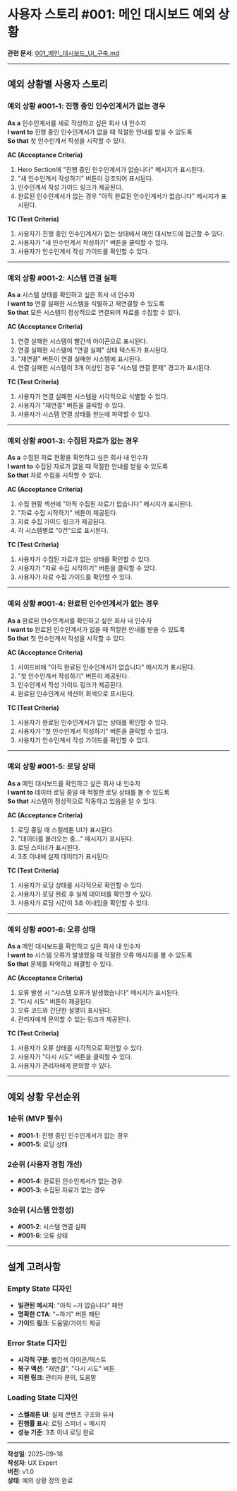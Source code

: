 # 사용자 스토리 #001: 메인 대시보드 예외 상황

**관련 문서**: [001_메인_대시보드_UI_구축.md](./001_메인_대시보드_UI_구축.md)

---

## 예외 상황별 사용자 스토리

### 예외 상황 #001-1: 진행 중인 인수인계서가 없는 경우

**As a** 인수인계서를 새로 작성하고 싶은 회사 내 인수자  
**I want to** 진행 중인 인수인계서가 없을 때 적절한 안내를 받을 수 있도록  
**So that** 첫 인수인계서 작성을 시작할 수 있다.

**AC (Acceptance Criteria)**
1. Hero Section에 "진행 중인 인수인계서가 없습니다" 메시지가 표시된다.
2. "새 인수인계서 작성하기" 버튼이 강조되어 표시된다.
3. 인수인계서 작성 가이드 링크가 제공된다.
4. 완료된 인수인계서가 없는 경우 "아직 완료된 인수인계서가 없습니다" 메시지가 표시된다.

**TC (Test Criteria)**
1. 사용자가 진행 중인 인수인계서가 없는 상태에서 메인 대시보드에 접근할 수 있다.
2. 사용자가 "새 인수인계서 작성하기" 버튼을 클릭할 수 있다.
3. 사용자가 인수인계서 작성 가이드를 확인할 수 있다.

---

### 예외 상황 #001-2: 시스템 연결 실패

**As a** 시스템 상태를 확인하고 싶은 회사 내 인수자  
**I want to** 연결 실패한 시스템을 식별하고 재연결할 수 있도록  
**So that** 모든 시스템이 정상적으로 연결되어 자료를 수집할 수 있다.

**AC (Acceptance Criteria)**
1. 연결 실패한 시스템이 빨간색 아이콘으로 표시된다.
2. 연결 실패한 시스템에 "연결 실패" 상태 텍스트가 표시된다.
3. "재연결" 버튼이 연결 실패한 시스템에 표시된다.
4. 연결 실패한 시스템이 3개 이상인 경우 "시스템 연결 문제" 경고가 표시된다.

**TC (Test Criteria)**
1. 사용자가 연결 실패한 시스템을 시각적으로 식별할 수 있다.
2. 사용자가 "재연결" 버튼을 클릭할 수 있다.
3. 사용자가 시스템 연결 상태를 한눈에 파악할 수 있다.

---

### 예외 상황 #001-3: 수집된 자료가 없는 경우

**As a** 수집된 자료 현황을 확인하고 싶은 회사 내 인수자  
**I want to** 수집된 자료가 없을 때 적절한 안내를 받을 수 있도록  
**So that** 자료 수집을 시작할 수 있다.

**AC (Acceptance Criteria)**
1. 수집 현황 섹션에 "아직 수집된 자료가 없습니다" 메시지가 표시된다.
2. "자료 수집 시작하기" 버튼이 제공된다.
3. 자료 수집 가이드 링크가 제공된다.
4. 각 시스템별로 "0건"으로 표시된다.

**TC (Test Criteria)**
1. 사용자가 수집된 자료가 없는 상태를 확인할 수 있다.
2. 사용자가 "자료 수집 시작하기" 버튼을 클릭할 수 있다.
3. 사용자가 자료 수집 가이드를 확인할 수 있다.

---

### 예외 상황 #001-4: 완료된 인수인계서가 없는 경우

**As a** 완료된 인수인계서를 확인하고 싶은 회사 내 인수자  
**I want to** 완료된 인수인계서가 없을 때 적절한 안내를 받을 수 있도록  
**So that** 첫 인수인계서 작성을 시작할 수 있다.

**AC (Acceptance Criteria)**
1. 사이드바에 "아직 완료된 인수인계서가 없습니다" 메시지가 표시된다.
2. "첫 인수인계서 작성하기" 버튼이 제공된다.
3. 인수인계서 작성 가이드 링크가 제공된다.
4. 완료된 인수인계서 섹션이 회색으로 표시된다.

**TC (Test Criteria)**
1. 사용자가 완료된 인수인계서가 없는 상태를 확인할 수 있다.
2. 사용자가 "첫 인수인계서 작성하기" 버튼을 클릭할 수 있다.
3. 사용자가 인수인계서 작성 가이드를 확인할 수 있다.

---

### 예외 상황 #001-5: 로딩 상태

**As a** 메인 대시보드를 확인하고 싶은 회사 내 인수자  
**I want to** 데이터 로딩 중일 때 적절한 로딩 상태를 볼 수 있도록  
**So that** 시스템이 정상적으로 작동하고 있음을 알 수 있다.

**AC (Acceptance Criteria)**
1. 로딩 중일 때 스켈레톤 UI가 표시된다.
2. "데이터를 불러오는 중..." 메시지가 표시된다.
3. 로딩 스피너가 표시된다.
4. 3초 이내에 실제 데이터가 표시된다.

**TC (Test Criteria)**
1. 사용자가 로딩 상태를 시각적으로 확인할 수 있다.
2. 사용자가 로딩 완료 후 실제 데이터를 확인할 수 있다.
3. 사용자가 로딩 시간이 3초 이내임을 확인할 수 있다.

---

### 예외 상황 #001-6: 오류 상태

**As a** 메인 대시보드를 확인하고 싶은 회사 내 인수자  
**I want to** 시스템 오류가 발생했을 때 적절한 오류 메시지를 볼 수 있도록  
**So that** 문제를 파악하고 해결할 수 있다.

**AC (Acceptance Criteria)**
1. 오류 발생 시 "시스템 오류가 발생했습니다" 메시지가 표시된다.
2. "다시 시도" 버튼이 제공된다.
3. 오류 코드와 간단한 설명이 표시된다.
4. 관리자에게 문의할 수 있는 링크가 제공된다.

**TC (Test Criteria)**
1. 사용자가 오류 상태를 시각적으로 확인할 수 있다.
2. 사용자가 "다시 시도" 버튼을 클릭할 수 있다.
3. 사용자가 관리자에게 문의할 수 있다.

---

## 예외 상황 우선순위

### **1순위 (MVP 필수)**
- **#001-1**: 진행 중인 인수인계서가 없는 경우
- **#001-5**: 로딩 상태

### **2순위 (사용자 경험 개선)**
- **#001-4**: 완료된 인수인계서가 없는 경우
- **#001-3**: 수집된 자료가 없는 경우

### **3순위 (시스템 안정성)**
- **#001-2**: 시스템 연결 실패
- **#001-6**: 오류 상태

---

## 설계 고려사항

### **Empty State 디자인**
- **일관된 메시지**: "아직 ~가 없습니다" 패턴
- **명확한 CTA**: "~하기" 버튼 패턴
- **가이드 링크**: 도움말/가이드 제공

### **Error State 디자인**
- **시각적 구분**: 빨간색 아이콘/텍스트
- **복구 액션**: "재연결", "다시 시도" 버튼
- **지원 링크**: 관리자 문의, 도움말

### **Loading State 디자인**
- **스켈레톤 UI**: 실제 콘텐츠 구조와 유사
- **진행률 표시**: 로딩 스피너 + 메시지
- **성능 기준**: 3초 이내 로딩 완료

---

**작성일**: 2025-09-18  
**작성자**: UX Expert  
**버전**: v1.0  
**상태**: 예외 상황 정의 완료



